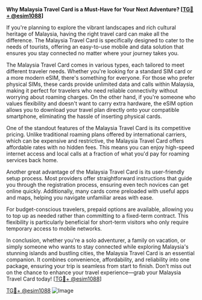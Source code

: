 **Why Malaysia Travel Card is a Must-Have for Your Next Adventure? [[TG💪+ @esim1088](https://t.me/s/esim1088)]**

If you're planning to explore the vibrant landscapes and rich cultural heritage of Malaysia, having the right travel card can make all the difference. The Malaysia Travel Card is specifically designed to cater to the needs of tourists, offering an easy-to-use mobile and data solution that ensures you stay connected no matter where your journey takes you.

The Malaysia Travel Card comes in various types, each tailored to meet different traveler needs. Whether you're looking for a standard SIM card or a more modern eSIM, there's something for everyone. For those who prefer physical SIMs, these cards provide unlimited data and calls within Malaysia, making it perfect for travelers who need reliable connectivity without worrying about roaming charges. On the other hand, if you're someone who values flexibility and doesn't want to carry extra hardware, the eSIM option allows you to download your travel plan directly onto your compatible smartphone, eliminating the hassle of inserting physical cards.

One of the standout features of the Malaysia Travel Card is its competitive pricing. Unlike traditional roaming plans offered by international carriers, which can be expensive and restrictive, the Malaysia Travel Card offers affordable rates with no hidden fees. This means you can enjoy high-speed internet access and local calls at a fraction of what you'd pay for roaming services back home.

Another great advantage of the Malaysia Travel Card is its user-friendly setup process. Most providers offer straightforward instructions that guide you through the registration process, ensuring even tech novices can get online quickly. Additionally, many cards come preloaded with useful apps and maps, helping you navigate unfamiliar areas with ease.

For budget-conscious travelers, prepaid options are available, allowing you to top up as needed rather than committing to a fixed-term contract. This flexibility is particularly beneficial for short-term visitors who only require temporary access to mobile networks.

In conclusion, whether you're a solo adventurer, a family on vacation, or simply someone who wants to stay connected while exploring Malaysia's stunning islands and bustling cities, the Malaysia Travel Card is an essential companion. It combines convenience, affordability, and reliability into one package, ensuring your trip is seamless from start to finish. Don’t miss out on the chance to enhance your travel experience—grab your Malaysia Travel Card today! [[TG💪+ @esim1088](https://t.me/s/esim1088)]

[TG💪+ @esim1088](https://t.me/s/esim1088) ![Image](https://i.postimg.cc/Y0z9fWf4/image.png)